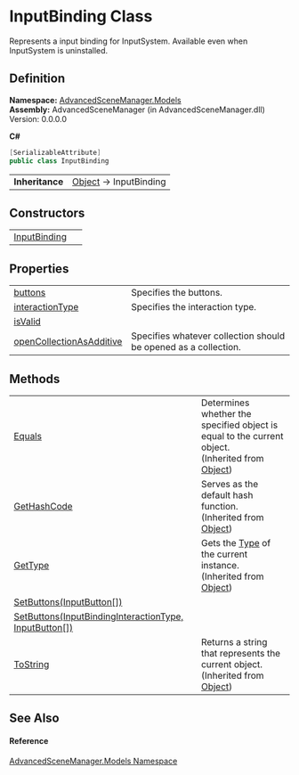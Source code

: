 # InputBinding Class


Represents a input binding for InputSystem. Available even when InputSystem is uninstalled.



## Definition
**Namespace:** <a href="N_AdvancedSceneManager_Models.md">AdvancedSceneManager.Models</a>  
**Assembly:** AdvancedSceneManager (in AdvancedSceneManager.dll) Version: 0.0.0.0

**C#**
``` C#
[SerializableAttribute]
public class InputBinding
```

<table><tr><td><strong>Inheritance</strong></td><td><a href="https://learn.microsoft.com/dotnet/api/system.object" target="_blank" rel="noopener noreferrer">Object</a>  →  InputBinding</td></tr>
</table>



## Constructors
<table>
<tr>
<td><a href="M_AdvancedSceneManager_Models_InputBinding__ctor.md">InputBinding</a></td>
<td> </td></tr>
</table>

## Properties
<table>
<tr>
<td><a href="P_AdvancedSceneManager_Models_InputBinding_buttons.md">buttons</a></td>
<td>Specifies the buttons.</td></tr>
<tr>
<td><a href="P_AdvancedSceneManager_Models_InputBinding_interactionType.md">interactionType</a></td>
<td>Specifies the interaction type.</td></tr>
<tr>
<td><a href="P_AdvancedSceneManager_Models_InputBinding_isValid.md">isValid</a></td>
<td> </td></tr>
<tr>
<td><a href="P_AdvancedSceneManager_Models_InputBinding_openCollectionAsAdditive.md">openCollectionAsAdditive</a></td>
<td>Specifies whatever collection should be opened as a collection.</td></tr>
</table>

## Methods
<table>
<tr>
<td><a href="https://learn.microsoft.com/dotnet/api/system.object.equals#system-object-equals(system-object)" target="_blank" rel="noopener noreferrer">Equals</a></td>
<td>Determines whether the specified object is equal to the current object.<br />(Inherited from <a href="https://learn.microsoft.com/dotnet/api/system.object" target="_blank" rel="noopener noreferrer">Object</a>)</td></tr>
<tr>
<td><a href="https://learn.microsoft.com/dotnet/api/system.object.gethashcode" target="_blank" rel="noopener noreferrer">GetHashCode</a></td>
<td>Serves as the default hash function.<br />(Inherited from <a href="https://learn.microsoft.com/dotnet/api/system.object" target="_blank" rel="noopener noreferrer">Object</a>)</td></tr>
<tr>
<td><a href="https://learn.microsoft.com/dotnet/api/system.object.gettype" target="_blank" rel="noopener noreferrer">GetType</a></td>
<td>Gets the <a href="https://learn.microsoft.com/dotnet/api/system.type" target="_blank" rel="noopener noreferrer">Type</a> of the current instance.<br />(Inherited from <a href="https://learn.microsoft.com/dotnet/api/system.object" target="_blank" rel="noopener noreferrer">Object</a>)</td></tr>
<tr>
<td><a href="M_AdvancedSceneManager_Models_InputBinding_SetButtons_1.md">SetButtons(InputButton[])</a></td>
<td> </td></tr>
<tr>
<td><a href="M_AdvancedSceneManager_Models_InputBinding_SetButtons.md">SetButtons(InputBindingInteractionType, InputButton[])</a></td>
<td> </td></tr>
<tr>
<td><a href="https://learn.microsoft.com/dotnet/api/system.object.tostring" target="_blank" rel="noopener noreferrer">ToString</a></td>
<td>Returns a string that represents the current object.<br />(Inherited from <a href="https://learn.microsoft.com/dotnet/api/system.object" target="_blank" rel="noopener noreferrer">Object</a>)</td></tr>
</table>

## See Also


#### Reference
<a href="N_AdvancedSceneManager_Models.md">AdvancedSceneManager.Models Namespace</a>  

